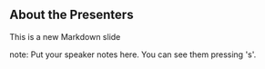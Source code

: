 ##  About the Presenters

This is a new Markdown slide

note:
    Put your speaker notes here.
    You can see them pressing 's'.
